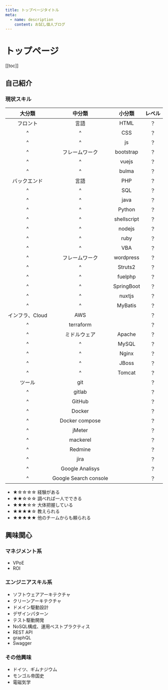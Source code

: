```yaml
---
title: トップページタイトル
meta:
  - name: description
    content: お試し個人ブログ
---
```


# トップページ

[[toc]]

## 自己紹介

<ColorChecker/>

### 現状スキル

|大分類|中分類|小分類|レベル|
| :-: | :-: | :-: | :-: |
|フロント|言語|HTML|？|
|^|^|CSS|？|
|^|^|js|？|
|^|フレームワーク|bootstrap|？|
|^|^|vuejs|？|
|^|^|bulma|？|
|バックエンド|言語|PHP|？|
|^|^|SQL|？|
|^|^|java|？|
|^|^|Python|？|
|^|^|shellscript|？|
|^|^|nodejs|？|
|^|^|ruby|？|
|^|^|VBA|？|
|^|フレームワーク|wordpress|？|
|^|^|Struts2|？|
|^|^|fuelphp|？|
|^|^|SpringBoot|？|
|^|^|nuxtjs|？|
|^|^|MyBatis|？|
|インフラ、Cloud|AWS||？|
|^|terraform||？|
|^|ミドルウェア|Apache|？|
|^|^|MySQL|？|
|^|^|Nginx|？|
|^|^|JBoss|？|
|^|^|Tomcat|？|
|ツール|git||？|
|^|gitlab||？|
|^|GitHub||？|
|^|Docker||？|
|^|Docker compose||？|
|^|jMeter||？|
|^|mackerel||？|
|^|Redmine||？|
|^|jira||？|
|^|Google Analisys||？|
|^|Google Search console||？|

- ★☆☆☆☆ 経験がある
- ★★☆☆☆ 調べれば一人でできる
- ★★★☆☆ 大体把握している
- ★★★★☆ 教えられる
- ★★★★★ 他のチームからも頼られる

## 興味関心

### マネジメント系
- VPoE
- ROI

### エンジニアスキル系
- ソフトウェアアーキテクチャ
- クリーンアーキテクチャ
- ドメイン駆動設計
- デザインパターン
- テスト駆動開発
- NoSQL構成、運用ベストプラクティス
- REST API
- graphQL
- Swagger

### その他興味
- ドイツ、ギムナジウム
- モンゴル帝国史
- 電磁気学